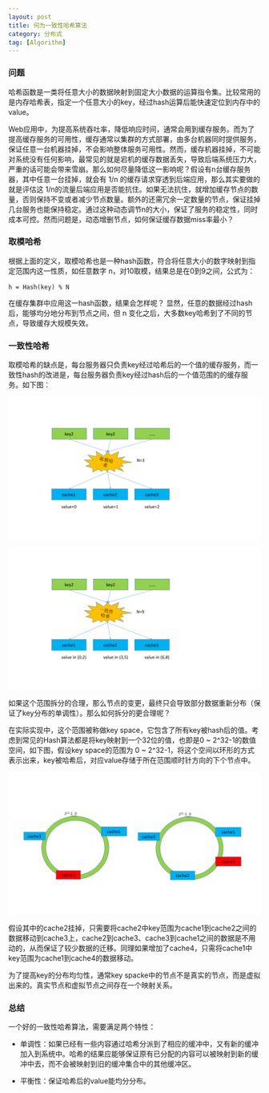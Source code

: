 ```yaml
---
layout: post
title: 何为一致性哈希算法 
category: 分布式
tag: [Algorithm]
---
```


### 问题

哈希函数是一类将任意大小的数据映射到固定大小数据的运算指令集。比较常用的是内存哈希表，指定一个任意大小的key，经过hash运算后能快速定位到内存中的value。

Web应用中，为提高系统吞吐率，降低响应时间，通常会用到缓存服务。而为了提高缓存服务的可用性，缓存通常以集群的方式部署，由多台机器同时提供服务，保证任意一台机器挂掉，不会影响整体服务可用性。然而，缓存机器挂掉，不可能对系统没有任何影响，最常见的就是宕机的缓存数据丢失，导致后端系统压力大，严重的话可能会带来雪崩。那么如何尽量降低这一影响呢？假设有n台缓存服务器，其中任意一台挂掉，就会有 1/n 的缓存请求穿透到后端应用，那么其实要做的就是评估这 1/n的流量后端应用是否能抗住。如果无法抗住，就增加缓存节点的数量，否则保持不变或者减少节点数量。额外的还需冗余一定数量的节点，保证挂掉几台服务也能保持稳定。通过这种动态调节n的大小，保证了服务的稳定性，同时成本可控。然而问题是，动态增删节点，如何保证缓存数据miss率最小？

### 取模哈希
根据上面的定义，取模哈希也是一种hash函数，符合将任意大小的数字映射到指定范围内这一性质，如任意数字 n，对10取模，结果总是在0到9之间，公式为：

	h = Hash(key) % N

在缓存集群中应用这一hash函数，结果会怎样呢？
显然，任意的数据经过hash后，能够均分地分布到节点之间，但 n 变化之后，大多数key哈希到了不同的节点，导致缓存大规模失效。

### 一致性哈希
取模哈希的缺点是，每台服务器只负责key经过哈希后的一个值的缓存服务，而一致性hash的改进是，每台服务器负责key经过hash后的一个值范围的的缓存服务。如下图：

![mod_hash](/assets/images/mod_hash.png)

![consistent_hash](/assets/images/consistent_hash.png)

如果这个范围拆分的合理，那么节点的变更，最终只会导致部分数据重新分布（保证了key分布的单调性）。那么如何拆分的更合理呢？

在实际实现中，这个范围被称做key space，它包含了所有key被hash后的值。考虑到常见的Hash算法都是将key映射到一个32位的值，也即是0 ~ 2^32-1的数值空间，如下图，假设key space的范围为 0 ~ 2^32-1，将这个空间以环形的方式表示出来，key被哈希后，对应value存储于所在范围顺时针方向的下个节点中。

![consistent_hash](/assets/images/consistent_hash1.jpg)

假设其中的cache2挂掉，只需要将cache2中key范围为cache1到cache2之间的数据移动到cache3上，cache2到cache3、cache3到cache1之间的数据是不用动的，从而保证了较少数据的迁移。同理如果增加了cache4，只需将cache1中key范围为cache1到cache4的数据移动。

为了提高key的分布均匀性，通常key spacke中的节点不是真实的节点，而是虚拟出来的。真实节点和虚拟节点之间存在一个映射关系。

### 总结
一个好的一致性哈希算法，需要满足两个特性：

* 单调性：如果已经有一些内容通过哈希分派到了相应的缓冲中，又有新的缓冲加入到系统中。哈希的结果应能够保证原有已分配的内容可以被映射到新的缓冲中去，而不会被映射到旧的缓冲集合中的其他缓冲区。

*  平衡性：保证哈希后的value能均分分布。
